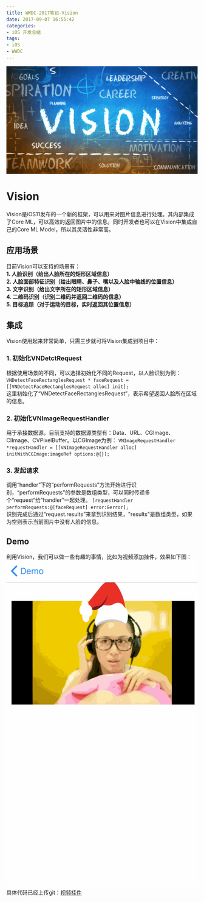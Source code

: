 ```yaml
---
title: WWDC-2017笔记—Vision
date: 2017-09-07 16:55:42
categories:
- iOS 开发总结
tags:
- iOS
- WWDC
---
```

![Vision Logo](https://raw.githubusercontent.com/ChiRenhua/Resource/master/WebImage/2017%20WWDC%E5%AD%A6%E4%B9%A0%E7%AC%94%E8%AE%B0%E2%80%94Vision/Vision.jpg)  
# Vision
Vision是iOS11发布的一个新的框架，可以用来对图片信息进行处理。其内部集成了Core ML，可以高效的返回图片中的信息。同时开发者也可以在Vision中集成自己的Core ML Model，所以其灵活性非常高。 
## 应用场景 
目前Vision可以支持的场景有：  
**1. 人脸识别（给出人脸所在的矩形区域信息）**  
**2. 人脸面部特征识别（给出眼睛、鼻子、嘴以及人脸中轴线的位置信息）**  
**3. 文字识别（给出文字所在的矩形区域信息）**  
**4. 二维码识别（识别二维码并返回二维码的信息）**  
**5. 目标追踪（对于运动的目标，实时返回其位置信息）**  
## 集成
Vision使用起来非常简单，只需三步就可将Vision集成到项目中：  
### 1. 初始化VNDetctRequest
根据使用场景的不同，可以选择初始化不同的Request，以人脸识别为例：  
``
VNDetectFaceRectanglesRequest * faceRequest = [[VNDetectFaceRectanglesRequest alloc] init];
``  
这里初始化了“VNDetectFaceRectanglesRequest”，表示希望返回人脸所在区域的信息。  
### 2. 初始化VNImageRequestHandler  
用于承接数据源，目前支持的数据源类型有：Data、URL、CGImage、CIImage、CVPixelBuffer。以CGImage为例：
``
VNImageRequestHandler *requestHandler = [[VNImageRequestHandler alloc] initWithCGImage:imageRef options:@{}];
``  
### 3. 发起请求  
调用“handler”下的“performRequests”方法开始进行识别，“performRequests”的参数是数组类型，可以同时传递多个“request“给“handler”一起处理。
``
[requestHandler performRequests:@[faceRequest] error:&error];
``  
识别完成后通过“request.results”来拿到识别结果，"results"是数组类型，如果为空则表示当前图片中没有人脸的信息。  
## Demo  
利用Vision，我们可以做一些有趣的事情，比如为视频添加挂件，效果如下图：  
![Vision video](https://raw.githubusercontent.com/ChiRenhua/Resource/master/WebImage/2017%20WWDC学习笔记—Vision/Visionvideo.gif)   
具体代码已经上传git：[视频挂件](https://github.com/ChiRenhua/VisionDemo)